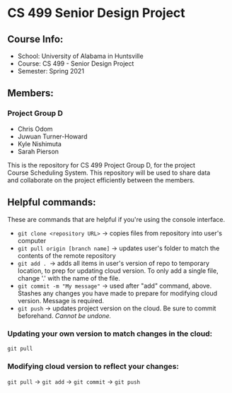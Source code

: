 # **CS 499 Senior Design Project**	
## Course Info:	
* School:   University of Alabama in Huntsville	
* Course:   CS 499 - Senior Design Project	
* Semester: Spring 2021	

## Members:	
### Project Group D	
* Chris Odom	
* Juwuan Turner-Howard	
* Kyle Nishimuta	
* Sarah Pierson	

This is the repository for CS 499 Project Group D, for the project	
Course Scheduling System. This repository will be used to share data	
and collaborate on the project efficiently between the members.	

## Helpful commands:	
These are commands that are helpful if you're using the console interface.	
* `git clone <repository URL>` -> copies files from repository into user's computer	
* `git pull origin [branch name]` -> updates user's folder to match the contents of the remote repository	
* `git add . `-> adds all items in user's version of repo to temporary location, to prep for updating cloud version. To only add a single file, change '.' with the name of the file.
* `git commit -m "My message"` -> used after "add" command, above. Stashes any changes you have made to prepare for modifying cloud version. Message is required.	
* `git push` -> updates project version on the cloud. Be sure to commit beforehand. _Cannot be undone._	

### Updating your own version to match changes in the cloud:	
`git pull`	

### Modifying cloud version to reflect your changes:	
`git pull` -> `git add` -> `git commit` -> `git push`	

